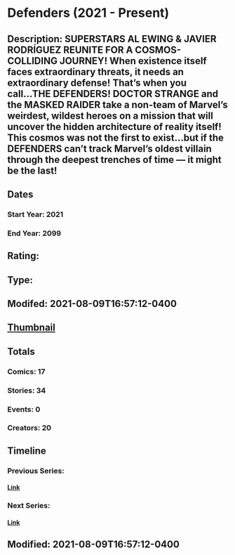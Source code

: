 # Defenders (2021 - Present)
## Description: SUPERSTARS AL EWING & JAVIER RODRÍGUEZ REUNITE FOR A COSMOS-COLLIDING JOURNEY! When existence itself faces extraordinary threats, it needs an extraordinary defense! That’s when you call...THE DEFENDERS! DOCTOR STRANGE and the MASKED RAIDER take a non-team of Marvel’s weirdest, wildest heroes on a mission that will uncover the hidden architecture of reality itself! This cosmos was not the first to exist...but if the DEFENDERS can’t track Marvel’s oldest villain through the deepest trenches of time — it might be the last!
## Dates
### Start Year: 2021
### End Year: 2099
## Rating: 
## Type: 
## Modifed: 2021-08-09T16:57:12-0400
## [Thumbnail](http://i.annihil.us/u/prod/marvel/i/mg/1/10/6111969b8565e.jpg)
## Totals
### Comics: 17
### Stories: 34
### Events: 0
### Creators: 20
## Timeline
### Previous Series: 
#### [Link]()
### Next Series: 
#### [Link]()
## Modified: 2021-08-09T16:57:12-0400